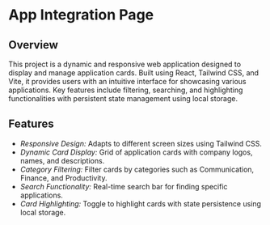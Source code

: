 
# App Integration Page

## Overview

This project is a dynamic and responsive web application designed to display and manage application cards. Built using React, Tailwind CSS, and Vite, it provides users with an intuitive interface for showcasing various applications. Key features include filtering, searching, and highlighting functionalities with persistent state management using local storage.

## Features

- *Responsive Design:* Adapts to different screen sizes using Tailwind CSS.
- *Dynamic Card Display:* Grid of application cards with company logos, names, and descriptions.
- *Category Filtering:* Filter cards by categories such as Communication, Finance, and Productivity.
- *Search Functionality:* Real-time search bar for finding specific applications.
- *Card Highlighting:* Toggle to highlight cards with state persistence using local storage.

